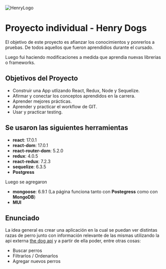 ![HenryLogo](https://d31uz8lwfmyn8g.cloudfront.net/Assets/logo-henry-white-lg.png)

# Proyecto individual - Henry Dogs

El objetivo de este proyecto es afianzar los conocimientos y ponrerlos a pruebas. De todos aquellos que fueron aprendidios durante el cursado.

Luego fui haciendo modificaciones a medida que aprendia nuevas librerias o frameworks.

## Objetivos del Proyecto

- Construir una App utlizando React, Redux, Node y Sequelize.
- Afirmar y conectar los conceptos aprendidos en la carrera.
- Aprender mejores prácticas.
- Aprender y practicar el workflow de GIT.
- Usar y practicar testing.

## Se usaron las siguientes herramientas

- __react__: 17.0.1
- __react-dom__: 17.0.1
- __react-router-dom__: 5.2.0
- __redux__: 4.0.5
- __react-redux__: 7.2.3
- __sequelize__: 6.3.5
- __Postgress__

Luego se agregaron
- __mongoose__: 6.9.1 (La página funciona tanto con __Postegress__ como con  __MongoDB__)
- __MUI__

## Enunciado

La idea general es crear una aplicación en la cual se puedan ver distintas razas de perro junto con información relevante de las mismas utilizando la api externa [the dog api](https://thedogapi.com/) y a partir de ella poder, entre otras cosas:

- Buscar perros
- Filtrarlos / Ordenarlos
- Agregar nuevos perros
